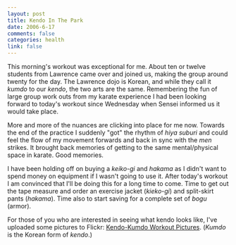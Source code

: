 ```yaml
--- 
layout: post
title: Kendo In The Park
date: 2006-6-17
comments: false
categories: health
link: false
---
```

This morning's workout was exceptional for me. About ten or twelve students from Lawrence came over and joined us, making the group around twenty for the day. The Lawrence dojo is Korean, and while they call it <em>kumdo</em> to our <em>kendo</em>, the two arts are the same. Remembering the fun of large group work outs from my karate experience I had been looking forward to today's workout since Wednesday when Sensei informed us it would take place.

More and more of the nuances are clicking into place for me now. Towards the end of the practice I suddenly "got" the rhythm of <em>hiya suburi</em> and could feel the flow of my movement forwards and back in sync with the <em>men</em> strikes. It brought back memories of getting to the same mental/physical space in karate. Good memories.

I have been holding off on buying a <em>keiko-gi</em> and <em>hakama</em> as I didn't want to spend money on equipment if I wasn't going to use it. After today's workout I am convinced that I'll be doing this for a long time to come. Time to get out the tape measure and order an exercise jacket (<em>kieko-gi</em>) and split-skirt pants (<em>hakama</em>). Time also to start saving for a complete set of <em>bogu</em> (armor).

For those of you who are interested in seeing what kendo looks like, I've uploaded some pictures to Flickr: <a href="http://www.flickr.com/photos/zanshin/sets/72157594168707002/" title="Kendo-Kumdo Workout Pictures">Kendo-Kumdo Workout Pictures</a>. (<em>Kumdo</em> is the Korean form of <em>kendo</em>.)
